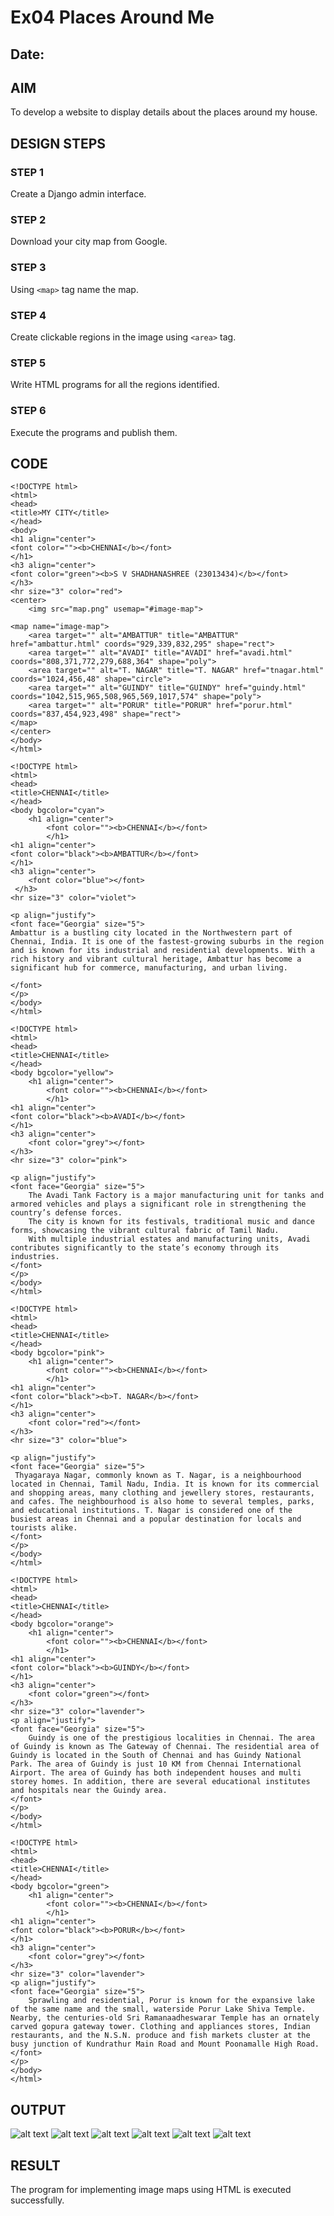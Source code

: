 # Ex04 Places Around Me
## Date: 

## AIM
To develop a website to display details about the places around my house.

## DESIGN STEPS

### STEP 1
Create a Django admin interface.

### STEP 2
Download your city map from Google.

### STEP 3
Using ```<map>``` tag name the map.

### STEP 4
Create clickable regions in the image using ```<area>``` tag.

### STEP 5
Write HTML programs for all the regions identified.

### STEP 6
Execute the programs and publish them.

## CODE

```
<!DOCTYPE html>
<html>
<head>
<title>MY CITY</title>
</head>
<body>
<h1 align="center">
<font color=""><b>CHENNAI</b></font>
</h1>
<h3 align="center">
<font color="green"><b>S V SHADHANASHREE (23013434)</b></font>
</h3>
<hr size="3" color="red">
<center>
    <img src="map.png" usemap="#image-map">

<map name="image-map">
    <area target="" alt="AMBATTUR" title="AMBATTUR" href="ambattur.html" coords="929,339,832,295" shape="rect">
    <area target="" alt="AVADI" title="AVADI" href="avadi.html" coords="808,371,772,279,688,364" shape="poly">
    <area target="" alt="T. NAGAR" title="T. NAGAR" href="tnagar.html" coords="1024,456,48" shape="circle">
    <area target="" alt="GUINDY" title="GUINDY" href="guindy.html" coords="1042,515,965,508,965,569,1017,574" shape="poly">
    <area target="" alt="PORUR" title="PORUR" href="porur.html" coords="837,454,923,498" shape="rect">
</map>
</center>
</body>
</html>

<!DOCTYPE html>
<html>
<head>
<title>CHENNAI</title>
</head>
<body bgcolor="cyan">
    <h1 align="center">
        <font color=""><b>CHENNAI</b></font>
        </h1>
<h1 align="center">
<font color="black"><b>AMBATTUR</b></font>
</h1>
<h3 align="center">
    <font color="blue"></font>
 </h3>
<hr size="3" color="violet">

<p align="justify">
<font face="Georgia" size="5">
Ambattur is a bustling city located in the Northwestern part of Chennai, India. It is one of the fastest-growing suburbs in the region and is known for its industrial and residential developments. With a rich history and vibrant cultural heritage, Ambattur has become a significant hub for commerce, manufacturing, and urban living.

</font>
</p>
</body>
</html>

<!DOCTYPE html>
<html>
<head>
<title>CHENNAI</title>
</head>
<body bgcolor="yellow">
    <h1 align="center">
        <font color=""><b>CHENNAI</b></font>
        </h1>
<h1 align="center">
<font color="black"><b>AVADI</b></font>
</h1>
<h3 align="center">
    <font color="grey"></font>
</h3>
<hr size="3" color="pink">

<p align="justify">
<font face="Georgia" size="5">
    The Avadi Tank Factory is a major manufacturing unit for tanks and armored vehicles and plays a significant role in strengthening the country’s defense forces.
    The city is known for its festivals, traditional music and dance forms, showcasing the vibrant cultural fabric of Tamil Nadu.
    With multiple industrial estates and manufacturing units, Avadi contributes significantly to the state’s economy through its industries.
</font>
</p>
</body>
</html>

<!DOCTYPE html>
<html>
<head>
<title>CHENNAI</title>
</head>
<body bgcolor="pink">
    <h1 align="center">
        <font color=""><b>CHENNAI</b></font>
        </h1>
<h1 align="center">
<font color="black"><b>T. NAGAR</b></font>
</h1>
<h3 align="center">
    <font color="red"></font>
</h3>
<hr size="3" color="blue">

<p align="justify">
<font face="Georgia" size="5">
 Thyagaraya Nagar, commonly known as T. Nagar, is a neighbourhood located in Chennai, Tamil Nadu, India. It is known for its commercial and shopping areas, many clothing and jewellery stores, restaurants, and cafes. The neighbourhood is also home to several temples, parks, and educational institutions. T. Nagar is considered one of the busiest areas in Chennai and a popular destination for locals and tourists alike.
</font>
</p>
</body>
</html>

<!DOCTYPE html>
<html>
<head>
<title>CHENNAI</title>
</head>
<body bgcolor="orange">
    <h1 align="center">
        <font color=""><b>CHENNAI</b></font>
        </h1>
<h1 align="center">
<font color="black"><b>GUINDY</b></font>
</h1>
<h3 align="center">
    <font color="green"></font>
</h3>
<hr size="3" color="lavender">
<p align="justify">
<font face="Georgia" size="5">
    Guindy is one of the prestigious localities in Chennai. The area of Guindy is known as The Gateway of Chennai. The residential area of Guindy is located in the South of Chennai and has Guindy National Park. The area of Guindy is just 10 KM from Chennai International Airport. The area of Guindy has both independent houses and multi storey homes. In addition, there are several educational institutes and hospitals near the Guindy area.
</font>
</p>
</body>
</html>

<!DOCTYPE html>
<html>
<head>
<title>CHENNAI</title>
</head>
<body bgcolor="green">
    <h1 align="center">
        <font color=""><b>CHENNAI</b></font>
        </h1>
<h1 align="center">
<font color="black"><b>PORUR</b></font>
</h1>
<h3 align="center">
    <font color="grey"></font>
</h3>
<hr size="3" color="lavender">
<p align="justify">
<font face="Georgia" size="5">
    Sprawling and residential, Porur is known for the expansive lake of the same name and the small, waterside Porur Lake Shiva Temple. Nearby, the centuries-old Sri Ramanaadheswarar Temple has an ornately carved gopura gateway tower. Clothing and appliances stores, Indian restaurants, and the N.S.N. produce and fish markets cluster at the busy junction of Kundrathur Main Road and Mount Poonamalle High Road.
</font>
</p>
</body>
</html>
```





## OUTPUT
 ![alt text](<Screenshot 2024-03-28 045703.png>)
![alt text](<Screenshot 2024-03-28 045642.png>)
![alt text](<Screenshot 2024-03-28 045439.png>) 
![alt text](<Screenshot 2024-03-28 045457.png>) 
![alt text](<Screenshot 2024-03-28 045510.png>) 
![alt text](<Screenshot 2024-03-28 045534.png>)







## RESULT
The program for implementing image maps using HTML is executed successfully.
